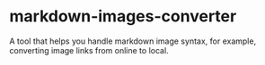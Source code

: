 # markdown-images-converter
A tool that helps you handle markdown image syntax, for example, converting image links from online to local.
